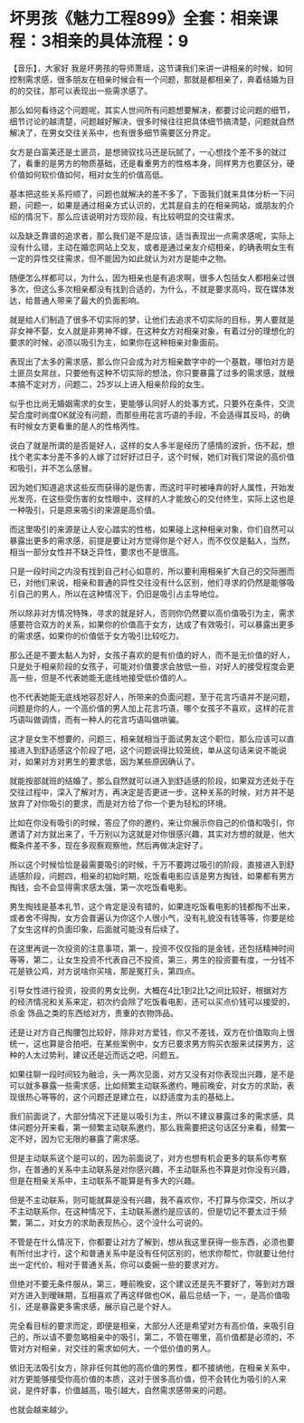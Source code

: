 # 坏男孩《魅力工程899》全套：相亲课程：3相亲的具体流程：9

【音乐】，大家好 我是坏男孩的导师萧瑶，这节课我们来讲一讲相亲的时候，如何控制需求感，很多朋友在相亲时候会有一个问题，那就是都相亲了，奔着结婚为目的的交往，那可以表现出一些需求感了。

那么如何看待这个问题呢，其实人世间所有问题想要解决，都要讨论问题的细节，细节讨论的越清楚，问题越好解决，很多时候往往把具体细节搞清楚，问题就自然解决了，在男女交往关系中，也有很多细节需要区分界定。

女方是白富美还是土匪员，是想骑驭找马还是玩腻了，一心想找个差不多的就过了，看重的是男方的物质基础，还是看重男方的性格本身，同样男方也要区分，硬价值如何软价值如何，相对女生的价值高低。

基本把这些关系捋顺了，问题也就解决的差不多了，下面我们就来具体分析一下问题，问题一，如果是通过相亲方式认识的，尤其是自主的在相亲网站，或朋友的介绍的情况下，那么应该说明对方现阶段，有比较明显的交往需求。

以及缺乏靠谱的追求者，那么我们是不是应该，适当表现出一点需求感呢，实际上没有什么错，主动在婚恋网站上交友，或者是通过亲友介绍相亲，的确表明女生有一定的异性交往需求，但不能因为如此就认为对方是能中之物。

随便怎么样都可以，为什么，因为相亲也是有追求啊，很多人包括女人都相亲过很多次，但这么多次相亲都没有找到合适的，为什么，不就是要求高吗，现在媒体发达，给普通人带来了最大的负面影响。

就是给人们制造了很多不切实际的梦，让他们去追求不切实际的目标，男人要就是非女神不娶，女人就是非男神不嫁，在这种女方对相亲对象，有着过分的理想化的要求的时候，必须以吸引为主，如果你在这种相亲对象面前。

表现出了太多的需求感，那么你只会成为对方相亲数字中的一个基数，哪怕对方是土匪员女屌丝，只要他有这种不切实际的想法，你只要暴露了过多的需求感，就根本搞不定对方，问题二，25岁以上进入相亲阶段的女生。

似乎也比尚无婚姻需求的女生，更能够认同好人的处事方式，只要外在条件，交流契合度时尚度OK就没有问题，而那些用花言巧语的手段，不会适得其反吗，的确 有时候女方更看重的是人的性格丙性。

说白了就是所谓的是否是好人，这样的女人多半是经历了感情的波折，伤不起，想找个老实本分差不多的人嫁了过好好过日子，这个时候，她们对我们常说的高价值和吸引，并不怎么感冒。

因为她们知道追求这些反而获得的是伤害，而这时平时被唾弃的好人属性，开始发光发亮，在这些受伤害的女性眼中，这样的人才能放心的交付终生，实际上这也是一种吸引，只是原来吸引的来源是高价值。

而这里吸引的来源是让人安心踏实的性格，如果碰上这种相亲对象，你们自然可以暴露出更多的需求感，前提是要让对方觉得你是个好人，而不仅仅是黏人，当然，相当一部分女性并不缺乏异性，要求也不是很高。

只是一段时间之内没有找到自己衬心如意的，所以要利用相亲扩大自己的交际圈而已，对他们来说，相亲和普通的异性交往没有什么区别，他们寻求的仍然是能够吸引自己的男人，所以在这种情况下，仍旧是吸引占主导地位。

所以除非对方情况特殊，寻求的就是好人，否则你仍然要以高价值吸引为主，需求感要符合双方的关系，如果你的价值高于女方，达成了有效吸引，可以暴露出更多的需求感，如果你的价值低于女方吸引比较吃力。

那么还是不要太黏人为好，女孩子喜欢的是有价值的好人，而不是无价值的好人，只是处于相亲阶段的女孩子，可能对价值要求会放低一些，对好人的接受程度会更高一些，但是不代表她能无底线地接受低价值的人。

也不代表她能无底线地容忍好人，所带来的负面问题，至于花言巧语并不是问题，问题是你的人，一个高价值的男人加上花言巧语，哪个女孩子不喜欢，这样的花言巧语叫做调情，而有一种人的花言巧语叫做哄骗。

这才是女生不想要的，问题三，相亲就相当于面试男友这个职位，那么应该可以直接进入到舒适感这个阶段了吧，这个问题说得比较笼统，单从这句话来说不能说对，如果对方对男生的要求低，因为某些原因确认了。

就能按部就班的结婚了，那么自然就可以进入到舒适感的阶段，如果双方还处于在交往过程中，深入了解对方，再决定是否更进一步，这种关系的时候，对方并不是放弃了对你吸引的要求，而是对方给了你一个更为轻松的环境。

比如在你没有吸引的时候，答应了你的邀约，来让你展示你自己的价值和吸引，你邀请了对方就出来了，千万别以为这就是对你很感兴趣，其实对方想的就是，他大概条件差不多，现在多观察观察他，然后再做决定好了。

所以这个时候恰恰是最需要吸引的时候，千万不要跨过吸引的阶段，直接进入到舒适感阶段，问题四，相亲的初始时期，吃饭看电影应该是男方掏钱，如果都有男方掏钱，会不会显得需求感太强，第一次吃饭看电影。

男生掏钱是基本礼节，这个肯定是没有错的，如果连吃饭看电影的钱都掏不出来，或者舍不得掏，女方会普遍认为你这个人很小气，没有礼貌没有钱等等，你要是给了女生这样的负面印象，后面就可能没有后续了。

在这里再说一次投资的注意事项，第一，投资不仅仅指的是金钱，还包括精神时间等等，第二，让女生投资不代表自己不投资，第三，男生的投资要有度，一分钱不花是铁公鸡，对方说啥你买啥，那是冤打头，第四点。

引导女性进行投资，投资的男女比例，大概在4比1到2比1之间比较好，根据对方的经济情况和关系来定，初次约会除了吃饭看电影，还可以买点价钱可以接受的，杀金 饰品之类的东西给对方，贵重的衣物饰品。

还是让对方自己掏腰包比较好，除非对方爱钱，你又不差钱，双方在价值取向上很统一，这也算是合拍吧，在某些案例中，女方已要求男方购买衣服来试探男方，这种的人太过势利，建议还是近而远之吧，问题五。

如果往聊一段时间较为融洽，头一两次见面，对方又没有对你表现出兴趣，是不是可以就多暴露一些需求感，比如频繁主动联系邀约，睡前晚安，对女方的求助，表现很热心等等的，这个问题还是建立在，以舒适度为主的基础上。

我们前面说了，大部分情况下还是以吸引为主，所以不建议暴露过多的需求感，具体问题分开来看，第一频繁主动联系邀约，那么我需要把这句话区分来看，频繁一定不好，因为它无限的暴露了需求感。

但是主动联系这个是可以的，因为前面说了，对方也想有机会更多的联系你考察你，在普通的关系中主动联系是对你感兴趣，不主动联系也不算是对你没有兴趣，但是在相亲关系中，主动联系不能算是有多大的兴趣。

但是不主动联系，则可能就算是没有兴趣，我不喜欢你，不打算与你深交，所以才不主动联系你，在这种情况下，主动联系邀约是应该的，但是切记不要太过于频繁，第二，对女方的求助表现热心，这个没什么可说的。

不管是在什么情况下，你都要让对方了解到，想从我这里获得一些东西，必须也要有所付出才行，这个和普通关系中是没有任何区别的，他求你帮忙，你就要让他付出一定代价，相对于普通关系，你可以委婉一些的要求对方。

但绝对不要无条件服从，第三，睡前晚安，这个建议还是先不要好了，等到对方跟对方进入到暧昧期，互相喜欢了再这样做也OK，最后总结一下，一，是高价值吸引，还是暴露更多需求感，展示自己是个好人。

完全看目标的要求而定，即便是相亲，大部分人还是希望对方有高价值，来吸引自己的，所以请不要忽略相亲中的吸引，第二，不管在哪里，高价值都是必须的，不管对方对相亲，对交往的需求如何大，一个低价值的男人。

依旧无法吸引女方，除非任何其他的高价值的男性，都不接纳他，在相亲关系中，对方更能够接受你高价值的本质，这对于很多高价值，但不会转化为吸引的人来说，是件好事，价值越高，吸引越大，自然需求感带来的问题。

也就会越来越少。